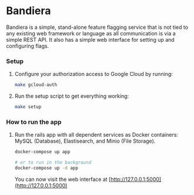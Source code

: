 # Bandiera

Bandiera is a simple, stand-alone feature flagging service that is not tied to
any existing web framework or language as all communication is via a simple
REST API.  It also has a simple web interface for setting up and configuring
flags.

### Setup

1. Configure your authorization access to Google Cloud by running:

    ```bash
    make gcloud-auth
    ```

1. Run the setup script to get everything working:

    ```bash
    make setup
    ```

### How to run the app

1. Run the rails app with all dependent services as Docker containers: MySQL (Database), Elastisearch, and Minio (File Storage).

    ```bash
    docker-compose up app

    # or to run in the background
    docker-compose up -d app
    ```

    You can now visit the web interface at [http://127.0.0.1:5000](http://127.0.0.1:5000)
